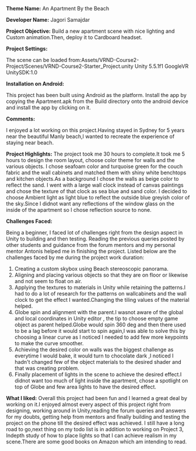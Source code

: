 
**Theme Name:** An Apartment By the Beach

**Developer Name:** Jagori Samajdar

**Project Objective:** Build a new apartment scene with nice lighting and Custom animation.Then, deploy it to Cardboard headset.

**Project Settings:** 

The scene can be loaded from:Assets/VRND-Course2-Project/Scenes/VRND-Course2-Starter_Project.unity
  Unity 5.5.1f1
  GoogleVR UnitySDK:1.0
  
**Installation on Android:**

This project has been built using Android as the platform.
Install the app by copying the Apartment.apk from the Build directory onto the android device and install the app by clicking on it.

**Comments:**

I enjoyed a lot working on this project.Having stayed in Sydney for 5 years near the beautiful Manly beach,I wanted to recreate the experience of staying near beach.

**Project Highlights:**
The project took me 30 hours to complete.It took me 5 hours to design the room layout, choose color theme for walls and the various objects.
I chose seafoam color and turquoise green for the couch fabric and the wall cabinets and matched them with shiny white benchtops and kitchen objects.As a background I chose the walls as beige color to reflect the sand.
I went with a large wall clock instead of canvas paintings and chose the texture of that clock as sea blue and sand color.
I decided to choose Ambient light as light blue to reflect the outside blue greyish color of the sky.Since I didnot want any reflections of the window glass on the inside of the apartment so I chose reflection source to none.

**Challenges Faced:**

Being a beginner, I faced lot of challenges right from the design aspect in Unity to building and then testing.
Reading the previous queries posted by other students and guidance from the forum mentors and my personal mentor Antonis helped me in finishing the project.
Listed below are the challenges faced by me during the project work duration:
1. Creating a custom skybox using Beach stereoscopic panorama.
2. Aligning and placing various objects so that they are on floor or likewise and not seem to float on air.
2. Applying the textures to materials in Unity while retaining the patterns.I had to do a lot of research for the patterns on wallcabinets and the wall clock to get the effect I wanted.Changing the tiling values of the material helped.
3. Globe spin and alignment with the parent.I wasnot aware of the global and local coordinates in Unity editor , the tip to choose empty game object as parent helped.Globe would spin 360 deg and then there used to be a lag before it would start to spin again,I was able to  solve this by choosing a linear curve as I noticed I needed to add few more keypoints to make the curve smoother.
4. Achieving the desired color on walls was the biggest challenge as everytime I would bake, it would turn to chocolate dark ,I noticed I hadn't changed few of the object materials to the desired shader and that was creating problem.
5. Finally placement of lights in the scene to achieve the desired effect.I didnot want too much of light inside the apartment, chose a spotlight on top of Globe and few area lights to have the desired effect.

**What I liked:**
Overall this project had been fun and I learned a great deal by working on it.I enjoyed almost every aspect of this project right from designing, working around in Unity,reading the forum queries and answers for my doubts, getting help from mentors and finally building and testing the project on the phone till the desired effect was achieved.
I still have a long road to go,next thing on my todo list is in addition to working on Project 3,
Indepth study of how to place lights so that I can achieve realism in my scene.There are some good books on Amazon which am intending to read.

 

